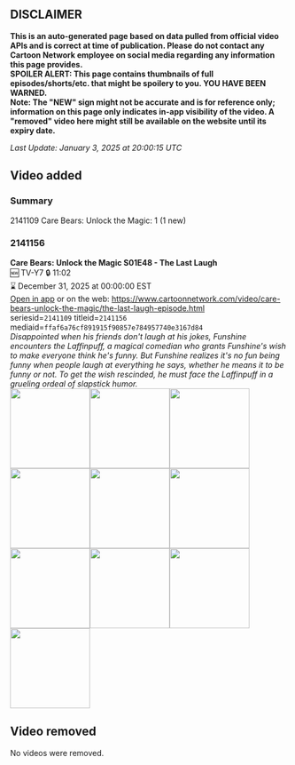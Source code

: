 ## DISCLAIMER
**This is an auto-generated page based on data pulled from official video APIs and is correct at time of publication. Please do not contact any Cartoon Network employee on social media regarding any information this page provides.**  
**SPOILER ALERT: This page contains thumbnails of full episodes/shorts/etc. that might be spoilery to you. YOU HAVE BEEN WARNED.**  
**Note: The "NEW" sign might not be accurate and is for reference only; information on this page only indicates in-app visibility of the video. A "removed" video here might still be available on the website until its expiry date.**  

_Last Update: January 3, 2025 at 20:00:15 UTC_
## Video added
### Summary
2141109 Care Bears: Unlock the Magic: 1 (1 new)  
### 2141156
**Care Bears: Unlock the Magic S01E48 - The Last Laugh**  
🆕 TV-Y7 🔒 11:02  
⌛ December 31, 2025 at 00:00:00 EST  
[Open in app](https://cnvideo.sercomkc.org/redirector.html?type=cnapp&seriesid=1000000000093702&titleid=2141156&mediaid=ffaf6a76cf891915f90857e784957740e3167d84) or on the web: https://www.cartoonnetwork.com/video/care-bears-unlock-the-magic/the-last-laugh-episode.html  
seriesid=`2141109` titleid=`2141156` mediaid=`ffaf6a76cf891915f90857e784957740e3167d84`  
_Disappointed when his friends don't laugh at his jokes, Funshine encounters the Laffinpuff, a magical comedian who grants Funshine's wish to make everyone think he's funny. But Funshine realizes it's no fun being funny when people laugh at everything he says, whether he means it to be funny or not. To get the wish rescinded, he must face the Laffinpuff in a grueling ordeal of slapstick humor._  
<a href="https://s3.amazonaws.com/cartoonorchestrator/2141156_001_1280x720.jpg"><img src="https://s3.amazonaws.com/cartoonorchestrator/2141156_001_640x360.jpg" height="144px" /></a><a href="https://s3.amazonaws.com/cartoonorchestrator/2141156_002_1280x720.jpg"><img src="https://s3.amazonaws.com/cartoonorchestrator/2141156_002_640x360.jpg" height="144px" /></a><a href="https://s3.amazonaws.com/cartoonorchestrator/2141156_003_1280x720.jpg"><img src="https://s3.amazonaws.com/cartoonorchestrator/2141156_003_640x360.jpg" height="144px" /></a><a href="https://s3.amazonaws.com/cartoonorchestrator/2141156_004_1280x720.jpg"><img src="https://s3.amazonaws.com/cartoonorchestrator/2141156_004_640x360.jpg" height="144px" /></a><a href="https://s3.amazonaws.com/cartoonorchestrator/2141156_005_1280x720.jpg"><img src="https://s3.amazonaws.com/cartoonorchestrator/2141156_005_640x360.jpg" height="144px" /></a><a href="https://s3.amazonaws.com/cartoonorchestrator/2141156_006_1280x720.jpg"><img src="https://s3.amazonaws.com/cartoonorchestrator/2141156_006_640x360.jpg" height="144px" /></a><a href="https://s3.amazonaws.com/cartoonorchestrator/2141156_007_1280x720.jpg"><img src="https://s3.amazonaws.com/cartoonorchestrator/2141156_007_640x360.jpg" height="144px" /></a><a href="https://s3.amazonaws.com/cartoonorchestrator/2141156_008_1280x720.jpg"><img src="https://s3.amazonaws.com/cartoonorchestrator/2141156_008_640x360.jpg" height="144px" /></a><a href="https://s3.amazonaws.com/cartoonorchestrator/2141156_009_1280x720.jpg"><img src="https://s3.amazonaws.com/cartoonorchestrator/2141156_009_640x360.jpg" height="144px" /></a><a href="https://s3.amazonaws.com/cartoonorchestrator/2141156_010_1280x720.jpg"><img src="https://s3.amazonaws.com/cartoonorchestrator/2141156_010_640x360.jpg" height="144px" /></a>
## Video removed
No videos were removed.  
